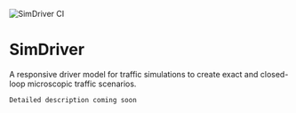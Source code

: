 ![SimDriver CI](https://github.com/ika-rwth-aachen/SimDriver/workflows/SimDriver%20CI/badge.svg?branch=master)

# SimDriver

A responsive driver model for traffic simulations to create exact and closed-loop microscopic traffic scenarios.

`Detailed description coming soon`
